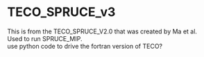 # TECO_SPRUCE_v3
This is from the TECO_SPRUCE_V2.0 that was created by Ma et al.  
Used to run SPRUCE_MIP.  
use python code to drive the fortran version of TECO?